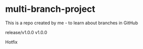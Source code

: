 # multi-branch-project
This is a repo created by me - to learn about branches in GitHub

release/v1.0.0
v1.0.0




Hotfix 
